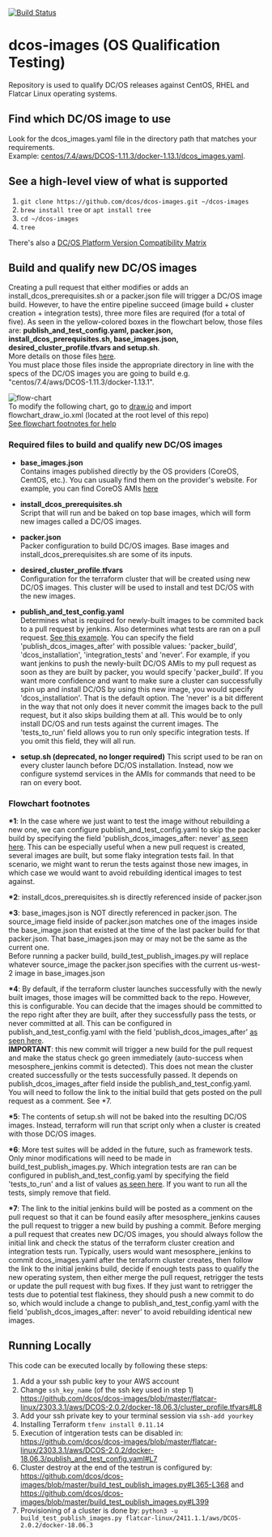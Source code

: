 [![Build Status](https://jenkins.mesosphere.com/service/jenkins/job/dcos-images/job/PR-538/1/badge/icon)](https://jenkins.mesosphere.com/service/jenkins/job/dcos-images/)
# dcos-images (OS Qualification Testing)

Repository is used to qualify DC/OS releases against CentOS, RHEL and Flatcar Linux operating systems.

## Find which DC/OS image to use
Look for the dcos_images.yaml file in the directory path that matches your requirements.  
Example: [centos/7.4/aws/DCOS-1.11.3/docker-1.13.1/dcos_images.yaml](https://github.com/dcos/dcos-images/blob/master/centos/7.4/aws/DCOS-1.11.3/docker-1.13.1/dcos_images.yaml).

## See a high-level view of what is supported
1. ```git clone https://github.com/dcos/dcos-images.git ~/dcos-images```
2. ```brew install tree``` or ```apt install tree```
3. ```cd ~/dcos-images```
4. ```tree```

There's also a [DC/OS Platform Version Compatibility Matrix](https://docs.mesosphere.com/version-policy/#dcos-platform-version-compatibility-matrix)

## Build and qualify new DC/OS images
Creating a pull request that either modifies or adds an install_dcos_prerequisites.sh or a packer.json file will trigger
a DC/OS image build. However, to have the entire pipeline succeed (image build + cluster creation + integration tests),
three more files are required (for a total of five). As seen in the yellow-colored boxes in the flowchart below, those
files are: **publish_and_test_config.yaml, packer.json, install_dcos_prerequisites.sh, base_images.json,
desired_cluster_profile.tfvars and setup.sh**.  
More details on those files [here](#required-files-to-build-and-qualify-new-dc/os-images).  
You must place those files inside the appropriate directory in line with the specs of the DC/OS images you are going to
build e.g. "centos/7.4/aws/DCOS-1.11.3/docker-1.13.1".

![flow-chart](flowchart_draw_io.png)  
To modify the following chart, go to [draw.io](https://www.draw.io/) and import flowchart_draw_io.xml (located at the
root level of this repo)  
[See flowchart footnotes for help](#flowchart-footnotes)

### Required files to build and qualify new DC/OS images
- **base_images.json**  
Contains images published directly by the OS providers (CoreOS, CentOS, etc.). You can usually find them on the
provider's website. For example, you can find CoreOS AMIs [here](https://coreos.com/os/docs/latest/booting-on-ec2.html)

- **install_dcos_prerequisites.sh**  
Script that will run and be baked on top base images, which will form new images called a DC/OS images. 

- **packer.json**  
Packer configuration to build DC/OS images. Base images and install_dcos_prerequisites.sh are some of its inputs.

- **desired_cluster_profile.tfvars**  
Configuration for the terraform cluster that will be created using new DC/OS images. This cluster will be used to install
and test DC/OS with the new images.

- **publish_and_test_config.yaml**  
Determines what is required for newly-built images to be commited back to a pull request by jenkins. Also determines
what tests are ran on a pull request. [See this example](https://github.com/dcos/dcos-images/blob/master/oracle-linux/7.4/aws/DCOS-1.11.3/docker-1.13.1/publish_and_test_config.yaml#L1).
You can specify the field 'publish_dcos_images_after' with possible values: 'packer_build', 'dcos_installation',
'integration_tests' and 'never'. For example, if you want jenkins to push the newly-built DC/OS AMIs to my pull request as
soon as they are built by packer, you would specify 'packer_build'. If you want more confidence and want to make sure
a cluster can successfully spin up and install DC/OS by using this new image, you would specify 'dcos_installation'. That
is the default option. The 'never' is a bit different in the way that not only does it never commit the images back to
the pull request, but it also skips building them at all. This would be to only install DC/OS and run tests against the
current images. The 'tests_to_run' field allows you to run only specific integration tests. If you omit this field, they
will all run.

- **setup.sh (deprecated, no longer required)**
This script used to be ran on every cluster launch before DC/OS installation. Instead, now we configure systemd services
in the AMIs for commands that need to be ran on every boot.

### Flowchart footnotes
__*1__: In the case where we just want to test the image without rebuilding a new one, we can configure
publish_and_test_config.yaml to skip the packer build by specifying the field 'publish_dcos_images_after: never'
[as seen here](https://github.com/dcos/dcos-images/blob/master/oracle-linux/7.4/aws/DCOS-1.11.3/docker-1.13.1/publish_and_test_config.yaml#L2).
This can be especially useful when a new pull request is created, several images are built, but some flaky integration
tests fail. In that scenario, we might want to rerun the tests against those new images, in which case we would want to
avoid rebuilding identical images to test against.

__*2__: install_dcos_prerequisites.sh is directly referenced inside of packer.json

__*3__: base_images.json is NOT directly referenced in packer.json. The source_image field inside of packer.json matches
one of the images inside the base_image.json that existed at the time of the last packer build for that packer.json.
That base_images.json may or may not be the same as the current one.  
Before running a packer build, build_test_publish_images.py will replace whatever source_image the packer.json specifies
with the current us-west-2 image in base_images.json

__*4__: By default, if the terraform cluster launches successfully with the newly built images, those images will be
committed back to the repo. However, this is configurable. You can decide that the images should be committed to the
repo right after they are built, after they successfully pass the tests, or never committed at all. This can be
configured in publish_and_test_config.yaml with the field 'publish_dcos_images_after' [as seen here](https://github.com/dcos/dcos-images/blob/master/oracle-linux/7.4/aws/DCOS-1.11.3/docker-1.13.1/publish_and_test_config.yaml#L1).  
**IMPORTANT**: this new commit will trigger a new build for the pull request and make the status check go green
immediately (auto-success when mesosphere_jenkins commit is detected). This does not mean the cluster created
successfully or the tests successfully passed. It depends on publish_dcos_images_after field inside the
publish_and_test_config.yaml. You will need to follow the link to the initial build that gets posted on the pull request
as a comment. See *7.

__*5__: The contents of setup.sh will not be baked into the resulting DC/OS images. Instead, terraform will run that
script only when a cluster is created with those DC/OS images.

__*6__: More test suites will be added in the future, such as framework tests. Only minor modifications will need to be
made in build_test_publish_images.py. Which integration tests are ran can be configured in publish_and_test_config.yaml
by specifying the field 'tests_to_run' and a list of values [as seen here](https://github.com/dcos/dcos-images/blob/master/oracle-linux/7.4/aws/DCOS-1.11.3/docker-1.13.1/publish_and_test_config.yaml#L4).
If you want to run all the tests, simply remove that field.

__*7__: The link to the initial jenkins build will be posted as a comment on the pull request so that it can be found
easily after mesosphere_jenkins causes the pull request to trigger a new build by pushing a commit. Before merging a
pull request that creates new DC/OS images, you should always follow the initial link and check the status of the
terraform cluster creation and integration tests run. Typically, users would want mesosphere_jenkins to commit
dcos_images.yaml after the terraform cluster creates, then follow the link to the initial jenkins build, decide if
enough tests pass to qualify the new operating system, then either merge the pull request, retrigger the tests or update
the pull request with bug fixes. If they just want to retrigger the tests due to potential test flakiness, they should
push a new commit to do so, which would include a change to publish_and_test_config.yaml with the field
'publish_dcos_images_after: never' to avoid rebuilding identical new images.

## Running Locally

This code can be executed locally by following these steps:

1) Add a your ssh public key to your AWS account
2) Change `ssh_key_name` (of the ssh key used in step 1) https://github.com/dcos/dcos-images/blob/master/flatcar-linux/2303.3.1/aws/DCOS-2.0.2/docker-18.06.3/cluster_profile.tfvars#L8
4) Add your ssh private key to your terminal session via `ssh-add yourkey`
3) Installing Terraform `tfenv install 0.11.14`
4) Execution of intgeration tests can be disabled in: https://github.com/dcos/dcos-images/blob/master/flatcar-linux/2303.3.1/aws/DCOS-2.0.2/docker-18.06.3/publish_and_test_config.yaml#L7
5) Cluster destroy at the end of the testrun is configured by: https://github.com/dcos/dcos-images/blob/master/build_test_publish_images.py#L365-L368 and https://github.com/dcos/dcos-images/blob/master/build_test_publish_images.py#L399
6) Provisioning of a cluster is done by: `python3 -u build_test_publish_images.py flatcar-linux/2411.1.1/aws/DCOS-2.0.2/docker-18.06.3`
